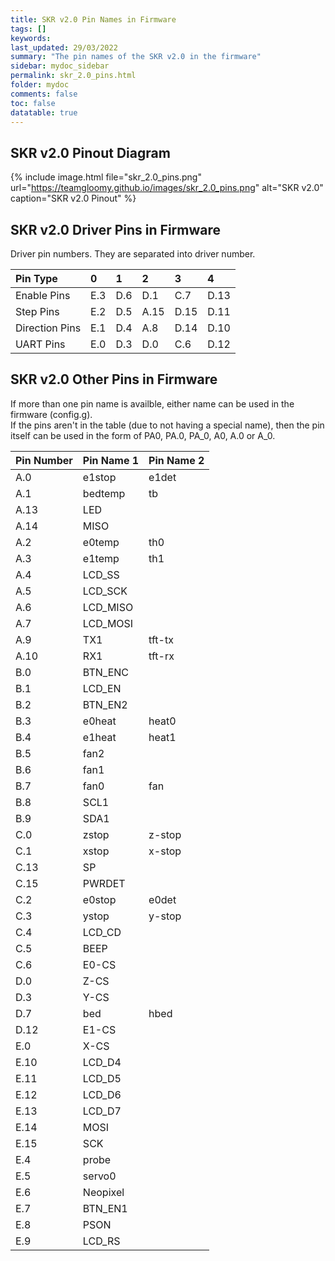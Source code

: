 ```yaml
---
title: SKR v2.0 Pin Names in Firmware
tags: []
keywords: 
last_updated: 29/03/2022
summary: "The pin names of the SKR v2.0 in the firmware"
sidebar: mydoc_sidebar
permalink: skr_2.0_pins.html
folder: mydoc
comments: false
toc: false
datatable: true
---
```


## SKR v2.0 Pinout Diagram

{% include image.html file="skr_2.0_pins.png" url="https://teamgloomy.github.io/images/skr_2.0_pins.png" alt="SKR v2.0" caption="SKR v2.0 Pinout" %}

## SKR v2.0 Driver Pins in Firmware

Driver pin numbers. They are separated into driver number.

<div class="datatable-begin"></div>

|Pin Type|0|1|2|3|4|
| :------------- |:-------------|:-------------|:-------------|:-------------|:-------------|
|Enable Pins|E.3| D.6| D.1| C.7| D.13|
|Step Pins|E.2| D.5| A.15| D.15| D.11|
|Direction Pins|E.1| D.4| A.8| D.14| D.10|
|UART Pins|E.0| D.3| D.0| C.6| D.12|

<div class="datatable-end"></div>

## SKR v2.0 Other Pins in Firmware 

If more than one pin name is availble, either name can be used in the firmware (config.g).  
If the pins aren't in the table (due to not having a special name), then the pin itself can be used in the form of PA0, PA.0, PA_0, A0, A.0 or A_0.  

<div class="datatable-begin"></div>

|Pin Number|Pin Name 1|Pin Name 2|
| :------------- |:-------------|:-------------|
|A.0|e1stop|e1det|
|A.1|bedtemp|tb|
|A.13|LED||
|A.14|MISO||
|A.2|e0temp|th0|
|A.3|e1temp|th1|
|A.4|LCD_SS||
|A.5|LCD_SCK||
|A.6|LCD_MISO||
|A.7|LCD_MOSI||
|A.9|TX1|tft-tx|
|A.10|RX1|tft-rx|
|B.0|BTN_ENC||
|B.1|LCD_EN||
|B.2|BTN_EN2||
|B.3|e0heat|heat0|
|B.4|e1heat|heat1|
|B.5|fan2||
|B.6|fan1||
|B.7|fan0|fan|
|B.8|SCL1||
|B.9|SDA1||
|C.0|zstop|z-stop|
|C.1|xstop|x-stop|
|C.13|SP||
|C.15|PWRDET||
|C.2|e0stop|e0det|
|C.3|ystop|y-stop|
|C.4|LCD_CD||
|C.5|BEEP||
|C.6|E0-CS||
|D.0|Z-CS||
|D.3|Y-CS||
|D.7|bed|hbed|
|D.12|E1-CS||
|E.0|X-CS||
|E.10|LCD_D4||
|E.11|LCD_D5||
|E.12|LCD_D6||
|E.13|LCD_D7||
|E.14|MOSI||
|E.15|SCK||
|E.4|probe||
|E.5|servo0||
|E.6|Neopixel||
|E.7|BTN_EN1||
|E.8|PSON||
|E.9|LCD_RS||

<div class="datatable-end"></div>